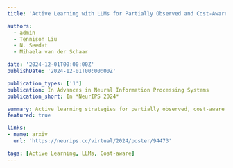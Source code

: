 ```yaml
---
title: 'Active Learning with LLMs for Partially Observed and Cost‑Aware Scenarios'

authors:
  - admin
  - Tennison Liu
  - N. Seedat
  - Mihaela van der Schaar

date: '2024-12-01T00:00:00Z'
publishDate: '2024-12-01T00:00:00Z'

publication_types: ['1']
publication: In Advances in Neural Information Processing Systems
publication_short: In *NeurIPS 2024*

summary: Active learning strategies for partially observed, cost‑aware settings via LLMs. Accepted at **NeurIPS 2024**.
featured: true

links:
- name: arxiv
  url: 'https://neurips.cc/virtual/2024/poster/94473'

tags: [Active Learning, LLMs, Cost-aware]
---
```

